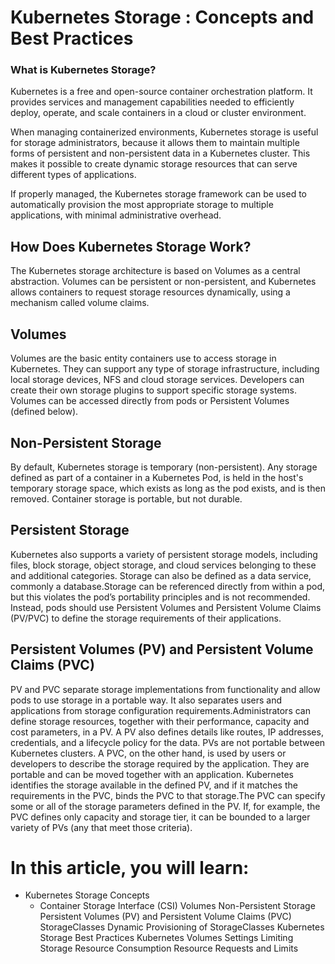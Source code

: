 

# Kubernetes Storage : Concepts and Best Practices
### What is Kubernetes Storage?
Kubernetes is a free and open-source container orchestration platform. It provides services and management capabilities needed to efficiently deploy, operate, and scale containers in a cloud or cluster environment.

When managing containerized environments, Kubernetes storage is useful for storage administrators, because it allows them to maintain multiple forms of persistent and non-persistent data in a Kubernetes cluster. This makes it possible to create dynamic storage resources that can serve different types of applications.

If properly managed, the Kubernetes storage framework can be used to automatically provision the most appropriate storage to multiple applications, with minimal administrative overhead.

## How Does Kubernetes Storage Work?
The Kubernetes storage architecture is based on Volumes as a central abstraction. Volumes can be persistent or non-persistent, and Kubernetes allows containers to request storage resources dynamically, using a mechanism called volume claims.

## Volumes

Volumes are the basic entity containers use to access storage in Kubernetes. They can support any type of storage infrastructure, including local storage devices, NFS and cloud storage services. Developers can create their own storage plugins to support specific storage systems. Volumes can be accessed directly from pods or Persistent Volumes (defined below).

## Non-Persistent Storage

By default, Kubernetes storage is temporary (non-persistent). Any storage defined as part of a container in a Kubernetes Pod, is held in the host's temporary storage space, which exists as long as the pod exists, and is then removed. Container storage is portable, but not durable.

## Persistent Storage

Kubernetes also supports a variety of persistent storage models, including files, block storage, object storage, and cloud services belonging to these and additional categories. Storage can also be defined as a data service, commonly a database.Storage can be referenced directly from within a pod, but this violates the pod’s portability principles and is not recommended. Instead, pods should use Persistent Volumes and Persistent Volume Claims (PV/PVC) to define the storage requirements of their applications.

## Persistent Volumes (PV) and Persistent Volume Claims (PVC)

PV and PVC separate storage implementations from functionality and allow pods to use storage in a portable way. It also separates users and applications from storage configuration requirements.Administrators can define storage resources, together with their performance, capacity and cost parameters, in a PV. A PV also defines details like routes, IP addresses, credentials, and a lifecycle policy for the data. PVs are not portable between Kubernetes clusters. A PVC, on the other hand, is used by users or developers to describe the storage required by the application. They are portable and can be moved together with an application. Kubernetes identifies the storage available in the defined PV, and if it matches the requirements in the PVC, binds the PVC to that storage.The PVC can specify some or all of the storage parameters defined in the PV. If, for example, the PVC defines only capacity and storage tier, it can be bounded to a larger variety of PVs (any that meet those criteria).


# In this article, you will learn:

- Kubernetes Storage Concepts
  - Container Storage Interface (CSI)
Volumes
Non-Persistent Storage
Persistent Volumes (PV) and Persistent Volume Claims (PVC)
StorageClasses
Dynamic Provisioning of StorageClasses
Kubernetes Storage Best Practices
Kubernetes Volumes Settings
Limiting Storage Resource Consumption
Resource Requests and Limits
